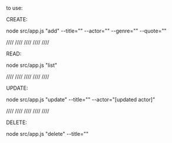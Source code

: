 to use:

CREATE:

node src/app.js "add" --title="" --actor="" --genre="" --quote=""

//// //// //// //// ////

READ:

node src/app.js "list"

//// //// //// //// ////

UPDATE:

node src/app.js "update" --title="" --actor="[updated actor]"

//// //// //// //// ////

DELETE:

node src/app.js "delete" --title=""
